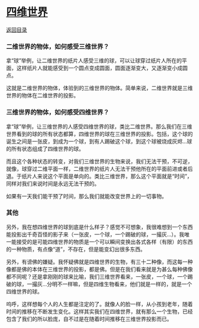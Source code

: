 # [四维世界](https://github.com/xpblog/say-something/issues/16)

[返回目录](https://github.com/xpblog/say-something)

### 二维世界的物体，如何感受三维世界？
拿“球”举例，让二维世界的纸片人感受三维的球，可以让球穿过纸片人所在的平面，这样纸片人就能感受到一个圆点变成圆面，圆面逐渐变大，又逐渐变小成圆点。

这就是二维世界的物体，体验到的三维世界的物体。简单来说，二维世界就是三维世界的物体在二维世界的投影。

### 三维世界的物体，如何感受四维世界？
拿“球”举例，让三维世界的人感受四维世界的球，类比二维世界。那么我们在三维世界看到的球的所有状态都算，四维世界的球在三维世界的投影。包括，这个球的诞生之间是一张皮，到成为一个球，到有人踢破这个球，到这个球被烧成灰烬...球的所有状态组成了四维世界的球。

而且这个各种状态的转变，对我们三维世界的生物来说，我们无法干预，不可逆，就像，球穿过二维平面一样，二维世界的纸片人无法干预他所在的平面前进或者后退。于纸片人来说这个平面是单向的。类比三维世界，那么这个平面就是“时间”，同样对我们来说时间是永远无法干预的。

如果有一天我们能干预了时间，那么我们就能改变世界上的一切事物。

### 其他 
另外，我在想四维世界的球到底是什么样子？感觉不可想象，我很难想到一个东西能投影出千奇百怪的影子来（一张皮，一个球，一个踢破的球，一撮灰...）。我唯一能接受的是可能四维世界的物质是一个可以瞬间变换出各式各样（有限）的东西的一种物质，有点像“道”，不存在，但是能变幻出很多东西。

另外，有谤佛的嫌疑。我怀疑佛就是四维世界的生物，有三十二种像，而这每一种像都是佛的本体在三维世界的投影，都是佛。但是在我们看来就是为甚么每种佛像都不同呢？还是拿刚刚的球来比喻，我们三维世界看来，一张皮，一个球，一个踢破的球，一撮灰...分明不一样嘛，但是四维生物看来，他们就是一样的，就是一个四维世界的球。

呜呼，这样想每个人的人生都是注定的了。就像人的脸一样，从小孩到老年，随着时间的推移在不断发生变化。这样其实我们在四维世界，就有那么一个生物，已经包含了我们的所以脸庞，自不过是在随着时间推移在三维世界投影而已。